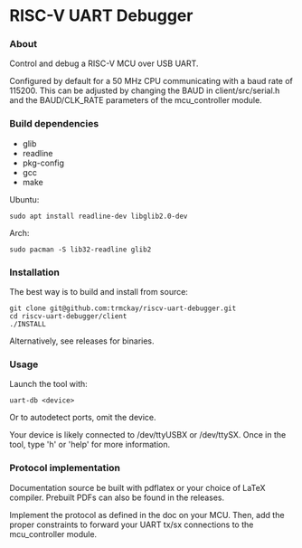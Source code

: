 # RISC-V UART Debugger

### About

Control and debug a RISC-V MCU over USB UART.

Configured by default for a 50 MHz CPU communicating with a baud rate of 115200. This can be adjusted by changing the BAUD in client/src/serial.h and the BAUD/CLK_RATE parameters of the mcu_controller module.

### Build dependencies

- glib
- readline
- pkg-config
- gcc
- make

Ubuntu:

```
sudo apt install readline-dev libglib2.0-dev
```

Arch:

```
sudo pacman -S lib32-readline glib2
```

### Installation

The best way is to build and install from source:

```
git clone git@github.com:trmckay/riscv-uart-debugger.git
cd riscv-uart-debugger/client
./INSTALL
```

Alternatively, see releases for binaries.

### Usage

Launch the tool with:

```
uart-db <device>
```

Or to autodetect ports, omit the device.

Your device is likely connected to /dev/ttyUSBX or /dev/ttySX.
Once in the tool, type 'h' or 'help' for more information.

### Protocol implementation

Documentation source be built with pdflatex or your choice of LaTeX compiler. Prebuilt PDFs can also be found in the releases.

Implement the protocol as defined in the doc on your MCU. Then, add the proper constraints to
forward your UART tx/sx connections to the mcu_controller module.

